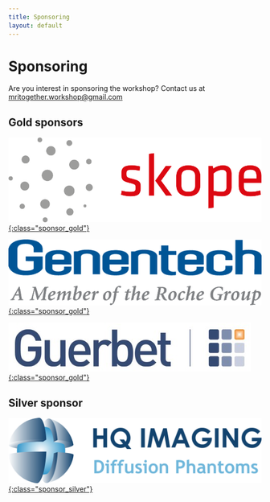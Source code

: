 ```yaml
--- 
title: Sponsoring
layout: default
--- 
```


# Sponsoring

Are you interest in sponsoring the workshop? Contact us at [mritogether.workshop@gmail.com](mailto:mritogether.workshop@gmail.com)

## Gold sponsors

[![Skope Logo](images/sponsors/skope.png){:class="sponsor_gold"}](https://skope.swiss)

[![Genentech Logo](images/sponsors/genentech.png){:class="sponsor_gold"}](https://www.gene.com/)

[![Guerbet Logo](images/sponsors/guerbet.jpg){:class="sponsor_gold"}](https://www.guerbet.com/)

## Silver sponsor

[![HQ Imaging Logo](images/sponsors/HQ_Imaging.png){:class="sponsor_silver"}](http://hq-imaging.com/)